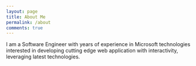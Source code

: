 ```yaml
---
layout: page
title: About Me
permalink: /about
comments: true
---
```


<div class="row justify-content-between">
<div class="col-md-12 pr-5">

<p>I am a Software Engineer with years of experience in Microsoft technologies interested in developing cutting edge web application with interactivity, leveraging latest technologies.</p>

</div>

</div>
